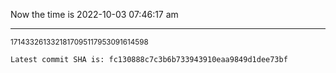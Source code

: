 Now the time is 2022-10-03 07:46:17 am

---

<small>1714332613321817095117953091614598</small>

```txt
Latest commit SHA is: fc130888c7c3b6b733943910eaa9849d1dee73bf
```
